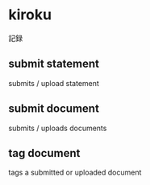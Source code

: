 # kiroku
記録

## submit statement
submits / upload statement

## submit document
submits / uploads documents

## tag document
tags a submitted or uploaded document